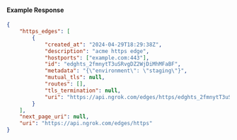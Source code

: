 <!-- Code generated for API Clients. DO NOT EDIT. -->

#### Example Response

```json
{
	"https_edges": [
		{
			"created_at": "2024-04-29T18:29:38Z",
			"description": "acme https edge",
			"hostports": ["example.com:443"],
			"id": "edghts_2fmnytT3uSRvgDZ2WjDiMhMFaBF",
			"metadata": "{\"environment\": \"staging\"}",
			"mutual_tls": null,
			"routes": [],
			"tls_termination": null,
			"uri": "https://api.ngrok.com/edges/https/edghts_2fmnytT3uSRvgDZ2WjDiMhMFaBF"
		}
	],
	"next_page_uri": null,
	"uri": "https://api.ngrok.com/edges/https"
}
```
